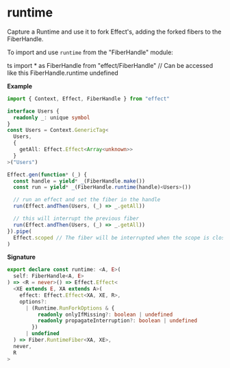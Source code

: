 # runtime

Capture a Runtime and use it to fork Effect's, adding the forked fibers to the FiberHandle.

To import and use `runtime` from the "FiberHandle" module:

ts
import \* as FiberHandle from "effect/FiberHandle"
// Can be accessed like this
FiberHandle.runtime
undefined

**Example**

```ts
import { Context, Effect, FiberHandle } from "effect"

interface Users {
  readonly _: unique symbol
}
const Users = Context.GenericTag<
  Users,
  {
    getAll: Effect.Effect<Array<unknown>>
  }
>("Users")

Effect.gen(function* (_) {
  const handle = yield* _(FiberHandle.make())
  const run = yield* _(FiberHandle.runtime(handle)<Users>())

  // run an effect and set the fiber in the handle
  run(Effect.andThen(Users, (_) => _.getAll))

  // this will interrupt the previous fiber
  run(Effect.andThen(Users, (_) => _.getAll))
}).pipe(
  Effect.scoped // The fiber will be interrupted when the scope is closed
)
```

**Signature**

```ts
export declare const runtime: <A, E>(
  self: FiberHandle<A, E>
) => <R = never>() => Effect.Effect<
  <XE extends E, XA extends A>(
    effect: Effect.Effect<XA, XE, R>,
    options?:
      | (Runtime.RunForkOptions & {
          readonly onlyIfMissing?: boolean | undefined
          readonly propagateInterruption?: boolean | undefined
        })
      | undefined
  ) => Fiber.RuntimeFiber<XA, XE>,
  never,
  R
>
```
